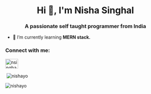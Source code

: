 <h1 align="center">Hi 👋, I'm Nisha Singhal</h1>
<h3 align="center">A passionate self taught programmer from India</h3>

- 🌱 I’m currently learning **MERN stack.**


<h3 align="left">Connect with me:</h3>
<p align="left">
<a href="https://twitter.com/nsinghal1234" target="blank"><img align="center" src="https://raw.githubusercontent.com/rahuldkjain/github-profile-readme-generator/master/src/images/icons/Social/twitter.svg" alt="nsinghal1234" height="30" width="40" /></a>
</p>

<p>&nbsp;<img align="center" src="https://github-readme-stats.vercel.app/api?username=nishayo&show_icons=true&locale=en" alt="nishayo" /></p>

<p><img align="center" src="https://github-readme-streak-stats.herokuapp.com/?user=nishayo&" alt="nishayo" /></p>
